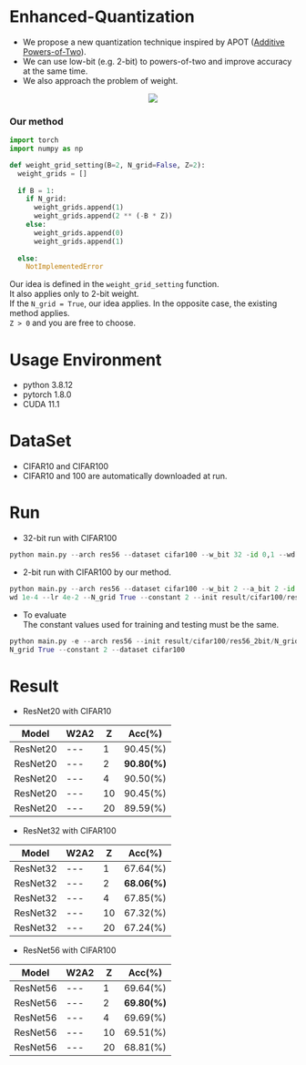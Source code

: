 # Enhanced-Quantization
* We propose a new quantization technique inspired by APOT ([Additive Powers-of-Two](https://arxiv.org/pdf/1909.13144.pdf)).  
* We can use low-bit (e.g. 2-bit) to powers-of-two and improve accuracy at the same time.  
* We also approach the problem of weight.

<p align="center">
<img src="https://user-images.githubusercontent.com/51831143/185300574-94f63f11-891d-4d22-9036-bb2fae4311f0.png">
</p>

### Our method
```python
import torch
import numpy as np

def weight_grid_setting(B=2, N_grid=False, Z=2):
  weight_grids = []
  
  if B = 1:
    if N_grid:
      weight_grids.append(1)
      weight_grids.append(2 ** (-B * Z))
    else:
      weight_grids.append(0)
      weight_grids.append(1)
      
  else:
    NotImplementedError
```
Our idea is defined in the ```weight_grid_setting``` function.  
It also applies only to 2-bit weight.   
If the ```N_grid = True```, our idea applies. In the opposite case, the existing method applies.  
```Z > 0``` and you are free to choose.

# Usage Environment
* python 3.8.12
* pytorch 1.8.0
* CUDA 11.1

# DataSet
* CIFAR10 and CIFAR100
* CIFAR10 and 100 are automatically downloaded at run.


# Run
* 32-bit run with CIFAR100
```python 
python main.py --arch res56 --dataset cifar100 --w_bit 32 -id 0,1 --wd 1e-4
```

* 2-bit run with CIFAR100 by our method.
```python
python main.py --arch res56 --dataset cifar100 --w_bit 2 --a_bit 2 -id 0,1 --
wd 1e-4 --lr 4e-2 --N_grid True --constant 2 --init result/cifar100/res56_32bit/model_best.pth.tar
```

* To evaluate  
The constant values used for training and testing must be the same.
```python
python main.py -e --arch res56 --init result/cifar100/res56_2bit/N_grid/model_best.pth.tar -e -id 0 --w_bit 2 --a_bit 2 --
N_grid True --constant 2 --dataset cifar100
```

# Result
* ResNet20 with CIFAR10

|**Model**|**W2A2**|**Z**|**Acc(%)**|
|------|---|---|---|
|ResNet20|---|1|90.45(%)|
|ResNet20|---|2|**90.80(%)**|
|ResNet20|---|4|90.50(%)|
|ResNet20|---|10|90.45(%)|
|ResNet20|---|20|89.59(%)|

* ResNet32 with CIFAR100

|**Model**|**W2A2**|**Z**|**Acc(%)**|
|------|---|---|---|
|ResNet32|---|1|67.64(%)|
|ResNet32|---|2|**68.06(%)**|
|ResNet32|---|4|67.85(%)|
|ResNet32|---|10|67.32(%)|
|ResNet32|---|20|67.24(%)|

* ResNet56 with CIFAR100

|**Model**|**W2A2**|**Z**|**Acc(%)**|
|------|---|---|---|
|ResNet56|---|1|69.64(%)|
|ResNet56|---|2|**69.80(%)**|
|ResNet56|---|4|69.69(%)|
|ResNet56|---|10|69.51(%)|
|ResNet56|---|20|68.81(%)|
